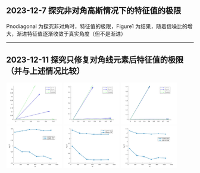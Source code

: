 ## 2023-12-7 探究非对角高斯情况下的特征值的极限

Pnodiagonal 为探究非对角时，特征值的极限，Figure1 为结果，随着信噪比的增大，渐进特征值逐渐收敛于真实角度（但不是渐进）

---

## 2023-12-11 探究只修复对角线元素后特征值的极限（并与上述情况比较）
<!-- ![12312](./Figure1/SNR_2.jpg) -->
<img src = './Figure1/SNR_2.jpg' width=150>
<img src = './Figure1/SNR_4.jpg' width=150>
<img src = './Figure1/SNR_6.jpg' width=150>
<img src = './Figure1/SNR_2-coeff.jpg' width=150>
<img src = './Figure1/SNR_4-coeff.jpg' width=150>
<img src = './Figure1/SNR_6_coeff.jpg' width=150>

